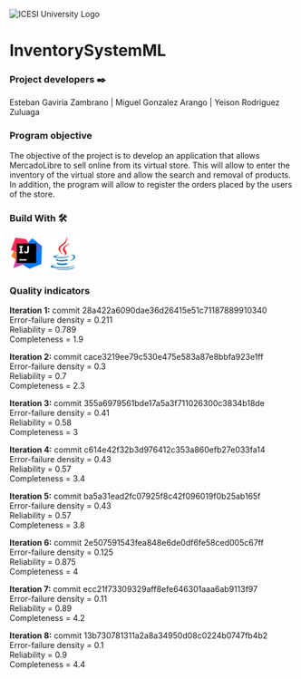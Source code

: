 ![ICESI University Logo](https://www.icesi.edu.co/launiversidad/images/La_universidad/logo_icesi.png)

# InventorySystemML

### **Project developers** ✒️

Esteban Gaviria Zambrano | Miguel Gonzalez Arango | Yeison Rodriguez Zuluaga

### **Program objective**

The objective of the project is to develop an application that allows MercadoLibre to sell online from its virtual
store. This will allow to enter the inventory of the virtual store and allow the search and removal of products. In
addition, the program will allow to register the orders placed by the users of the store.

### **Build With** 🛠️

<div style="text-align: left">
    <p>
        <a href="https://www.jetbrains.com/es-es/idea/" target="_blank"> <img alt="IntelliJ Idea" src="https://raw.githubusercontent.com/devicons/devicon/1119b9f84c0290e0f0b38982099a2bd027a48bf1/icons/intellij/intellij-original.svg" height="60" width = "60"></a>
        <a href="https://www.java.com/es/" target="_blank"> <img alt="Java" src="https://raw.githubusercontent.com/devicons/devicon/1119b9f84c0290e0f0b38982099a2bd027a48bf1/icons/java/java-original.svg" height="60" width = "60"></a>
    </p>
</div>

### **Quality indicators**

**Iteration 1:** commit 28a422a6090dae36d26415e51c71187889910340<br>
Error-failure density = 0.211<br>
Reliability = 0.789<br>
Completeness = 1.9<br>

**Iteration 2:** commit cace3219ee79c530e475e583a87e8bbfa923e1ff <br>
Error-failure density = 0.3<br>
Reliability = 0.7<br>
Completeness = 2.3<br>

**Iteration 3:** commit 355a6979561bde17a5a3f711026300c3834b18de<br>
Error-failure density = 0.41<br>
Reliability = 0.58<br>
Completeness = 3<br>

**Iteration 4:** commit c614e42f32b3d976412c353a860efb27e033fa14<br>
Error-failure density = 0.43<br>
Reliability = 0.57<br>
Completeness = 3.4<br>

**Iteration 5:** commit ba5a31ead2fc07925f8c42f096019f0b25ab165f<br>
Error-failure density = 0.43<br>
Reliability = 0.57<br>
Completeness = 3.8<br>

**Iteration 6:** commit 2e507591543fea848e6de0df6fe58ced005c67ff<br>
Error-failure density = 0.125<br>
Reliability = 0.875<br>
Completeness = 4<br>

**Iteration 7:** commit ecc21f73309329aff8efe646301aaa6ab9113f97<br>
Error-failure density = 0.11<br>
Reliability = 0.89<br>
Completeness = 4.2<br>

**Iteration 8:** commit 13b730781311a2a8a34950d08c0224b0747fb4b2 <br>
Error-failure density = 0.1<br>
Reliability = 0.9<br>
Completeness = 4.4<br>